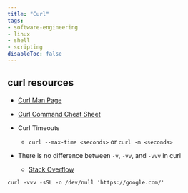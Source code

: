 ```yaml
---
title: "Curl"
tags:
- software-engineering
- linux
- shell
- scripting
disableToc: false
---
```


## curl resources
- [Curl Man Page](https://curl.se/docs/manpage.html)
- [Curl Command Cheat Sheet](https://reqbin.com/req/c-kdnocjul/curl-commands)

- Curl Timeouts
  - `curl --max-time <seconds>` or `curl -m <seconds>`
- There is no difference between `-v`, `-vv`, and `-vvv` in curl
  - [Stack Overflow](https://stackoverflow.com/questions/24402473/what-is-meaning-of-vvv-option-in-curl-request)
```
curl -vvv -sSL -o /dev/null 'https://google.com/'
```